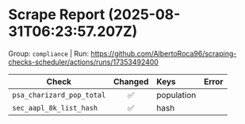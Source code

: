 # Scrape Report (2025-08-31T06:23:57.207Z)

Group: `compliance`  |  Run: https://github.com/AlbertoRoca96/scraping-checks-scheduler/actions/runs/17353492400

| Check | Changed | Keys | Error |
|---|:---:|:--|:--|
| `psa_charizard_pop_total` | ✅ | population |  |
| `sec_aapl_8k_list_hash` | ✅ | hash |  |
